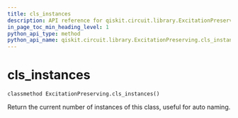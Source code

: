 ```yaml
---
title: cls_instances
description: API reference for qiskit.circuit.library.ExcitationPreserving.cls_instances
in_page_toc_min_heading_level: 1
python_api_type: method
python_api_name: qiskit.circuit.library.ExcitationPreserving.cls_instances
---
```


# cls\_instances

<span id="qiskit.circuit.library.ExcitationPreserving.cls_instances" />

`classmethod ExcitationPreserving.cls_instances()`

Return the current number of instances of this class, useful for auto naming.

